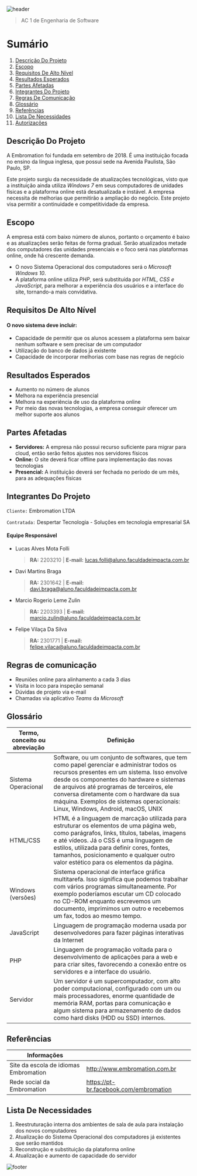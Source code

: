 ![header](https://capsule-render.vercel.app/api?type=waving&color=auto&height=300&section=header&text=Embromation&fontSize=90&animation=fadeIn&fontAlignY=38&desc=A%20Escola%20De%20Inglês%20Do%20Futuro!&descAlignY=51&descAlign=62)
> AC 1 de Engenharia de Software


# Sumário
1. [Descrição Do Projeto](#descrição-do-projeto)
2. [Escopo](#escopo)
3. [Requisitos De Alto Nível](#requisitos-de-alto-nível)
4. [Resultados Esperados](#resultados-esperados)
5. [Partes Afetadas](#partes-afetadas)
6. [Integrantes Do Projeto](#integrantes-do-projeto)
7. [Regras De Comunicação](#regras-de-comunicação)
8. [Glossário](#glossário)
9. [Referências](#referências)
10. [Lista De Necessidades](#lista-de-necessidades)
11. [Autorizações](#autorizações)

## Descrição Do Projeto
A Embromation foi fundada em setembro de 2018. É uma instituição focada no ensino da língua inglesa, que possui sede na Avenida Paulista, São Paulo, SP. 

Este projeto surgiu da necessidade de atualizações tecnológicas, visto que a instituição ainda utiliza *Windows 7* em seus computadores de unidades físicas e a plataforma online está desatualizada e instável. A empresa necessita de melhorias que permitirão a ampliação do negócio. Este projeto visa permitir a continuidade e competitividade da empresa.

## Escopo
A empresa está com baixo número de alunos, portanto o orçamento é baixo e as atualizações serão feitas de forma gradual. Serão atualizados metade dos computadores das unidades presenciais e o foco será nas plataformas online, onde há crescente demanda.
- O novo Sistema Operacional dos computadores será o *Microsoft Windows 10*.
- A plataforma online utiliza *PHP*, será substituída por *HTML, CSS e JavaScript*, para melhorar a experiência dos usuários e a interface do site, tornando-a mais convidativa.

## Requisitos De Alto Nível
#### O novo sistema deve incluir:

- Capacidade de permitir que os alunos acessem a plataforma sem baixar nenhum software e sem precisar de um computador
- Utilização do banco de dados já existente
- Capacidade de incorporar melhorias com base nas regras de negócio

## Resultados Esperados
- Aumento no número de alunos
- Melhora na experiência presencial
- Melhora na experiência de uso da plataforma online
- Por meio das novas tecnologias, a empresa conseguir oferecer um melhor suporte aos alunos

## Partes Afetadas
- **Servidores:** A empresa não possui recurso suficiente para migrar para cloud, então serão feitos ajustes nos servidores físicos
- **Online:** O site deverá ficar offline para implementação das novas tecnologias
- **Presencial:** A instituição deverá ser fechada no período de um mês, para as adequações físicas

## Integrantes Do Projeto
`Cliente:` Embromation LTDA

`Contratada:` Despertar Tecnologia - Soluções em tecnologia empresarial SA
#### Equipe Responsável
- Lucas Alves Mota Folli
  > **RA:** 2203210 | **E-mail:** lucas.folli@aluno.faculdadeimpacta.com.br
- Davi Martins Braga
  > **RA:** 2301642 | **E-mail:** davi.braga@aluno.faculdadeimpacta.com.br
- Marcio Rogerio Leme Zulin
  > **RA:** 2203393 | **E-mail:** marcio.zulin@aluno.faculdadeimpacta.com.br
- Felipe Vilaça Da Silva
  > **RA:** 2301771 | **E-mail:** felipe.vilaca@aluno.faculdadeimpacta.com.br

## Regras de comunicação
- Reuniões online para alinhamento a cada 3 dias
- Visita in loco para inspeção semanal
- Dúvidas de projeto via e-mail
- Chamadas via aplicativo *Teams* da *Microsoft*

## Glossário
| Termo, conceito ou abreviação | Definição |
| ------------- | ------------- |
| Sistema Operacional | Software, ou um conjunto de softwares, que tem como papel gerenciar e administrar todos os recursos presentes em um sistema. Isso envolve desde os componentes do hardware e sistemas de arquivos até programas de terceiros, ele conversa diretamente com o hardware da sua máquina. Exemplos de sistemas operacionais:  Linux, Windows, Android, macOS, UNIX |
| HTML/CSS | HTML é a linguagem de marcação utilizada para estruturar os elementos de uma página web, como parágrafos, links, títulos, tabelas, imagens e até vídeos. Já o CSS é uma linguagem de estilos, utilizada para definir cores, fontes, tamanhos, posicionamento e qualquer outro valor estético para os elementos da página. |
| Windows (versões) | Sistema operacional de interface gráfica multitarefa. Isso significa que podemos trabalhar com vários programas simultaneamente. Por exemplo poderíamos escutar um CD colocado no CD-ROM enquanto escrevemos um documento, imprimimos um outro e recebemos um fax, todos ao mesmo tempo. |
| JavaScript | Linguagem de programação moderna usada por desenvolvedores para fazer páginas interativas da Internet |
| PHP | Linguagem de programação voltada para o desenvolvimento de aplicações para a web e para criar sites, favorecendo a conexão entre os servidores e a interface do usuário. |
| Servidor | Um servidor é um supercomputador, com alto poder computacional, configurado com um ou mais processadores, enorme quantidade de memória RAM, portas para comunicação e algum sistema para armazenamento de dados como hard disks (HDD ou SSD) internos. |

## Referências
| Informações | |
| ------------- | ------------- |
| Site da escola de idiomas Embromation | http://www.embromation.com.br |
| Rede social da Embromation | https://pt-br.facebook.com/embromation |

## Lista De Necessidades
1. Reestruturação interna dos ambientes de sala de aula para instalação dos novos computadores
2. Atualização do Sistema Operacional dos computadores já existentes que serão mantidos
3. Reconstrução e substituição da plataforma online
4. Atualização e aumento de capacidade do servidor

![footer](https://capsule-render.vercel.app/api?type=wave&color=auto&height=200&section=footer&text=&fontSize=90)
